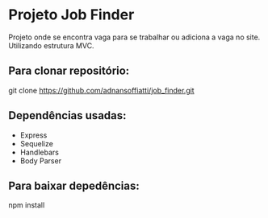 # Projeto Job Finder
Projeto onde se encontra vaga para se trabalhar ou adiciona a vaga no site. Utilizando estrutura MVC.

## Para clonar repositório:

git clone https://github.com/adnansoffiatti/job_finder.git

## Dependências usadas:

-   Express
-   Sequelize
-   Handlebars
-   Body Parser

## Para baixar depedências:

npm install
